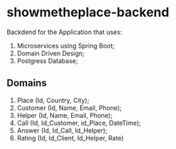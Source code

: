 # showmetheplace-backend
Backdend for the Application that uses:

1. Microservices using Spring Boot;
2. Domain Driven Design;
3. Postgress Database;

## Domains
1. Place (Id, Country, City);
2. Customer (Id, Name, Email, Phone);
3. Helper (Id, Name, Email, Phone);
4. Call (Id, Id_Customer, id_Place, DateTime);
5. Answer (Id, Id_Call, Id_Helper);
6. Rating (Id, Id_Client, Id_Helper, Rate)